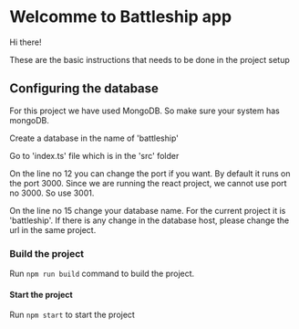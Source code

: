 # Welcomme to Battleship app

Hi there!

These are the basic instructions that needs to be done in the project setup

## Configuring the database

For this project we have used MongoDB. So make sure your system has mongoDB.

Create a database in the name of 'battleship'

Go to 'index.ts' file which is in the 'src' folder

On the line no 12 you can change the port if you want. By default it runs on the port 3000. Since we are running the react project, we cannot use port no 3000. So use 3001.

On the line no 15 change your database name.  For the current project it is 'battleship'.
If there is any change in the database host, please change the url in the same project.

### Build the project

Run `npm run build` command to build the project.

#### Start the project

Run `npm start` to start the project
